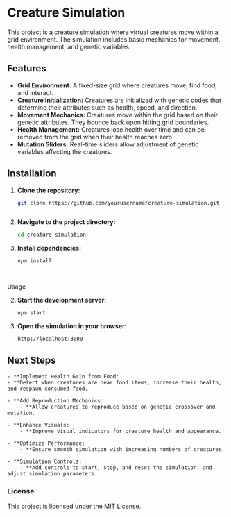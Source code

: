 # Creature Simulation

This project is a creature simulation where virtual creatures move within a grid environment. The simulation includes basic mechanics for movement, health management, and genetic variables.

## Features

- **Grid Environment:** A fixed-size grid where creatures move, find food, and interact.
- **Creature Initialization:** Creatures are initialized with genetic codes that determine their attributes such as health, speed, and direction.
- **Movement Mechanics:** Creatures move within the grid based on their genetic attributes. They bounce back upon hitting grid boundaries.
- **Health Management:** Creatures lose health over time and can be removed from the grid when their health reaches zero.
- **Mutation Sliders:** Real-time sliders allow adjustment of genetic variables affecting the creatures.

## Installation

1. **Clone the repository:**
   ```bash
   git clone https://github.com/yourusername/creature-simulation.git



2. **Navigate to the project directory:**
   ```bash
   cd creature-simulation

2. **Install dependencies:**
   ```bash
   npm install

    
Usage

2. **Start the development server:**
   ```bash
   npm start

2. **Open the simulation in your browser:**
   ```bash
   http://localhost:3000

## Next Steps

    - **Implement Health Gain from Food:
    - **Detect when creatures are near food items, increase their health, and respawn consumed food.

    - **Add Reproduction Mechanics:
        - **Allow creatures to reproduce based on genetic crossover and mutation.

    - **Enhance Visuals:
        - **Improve visual indicators for creature health and appearance.

    - **Optimize Performance:
        - **Ensure smooth simulation with increasing numbers of creatures.

    - **Simulation Controls:
        - **Add controls to start, stop, and reset the simulation, and adjust simulation parameters.

### License

This project is licensed under the MIT License.